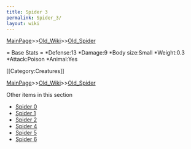 ```yaml
---
title: Spider 3
permalink: Spider_3/
layout: wiki
---
```


[MainPage](/keeperrl_wiki/ "wikilink")>>[Old_Wiki](/keeperrl_wiki/Old_Wiki "wikilink")>>[Old_Spider](/keeperrl_wiki/Old_Spider "wikilink")

= Base Stats =
*Defense:13
*Damage:9
*Body size:Small
*Weight:0.3
*Attack:Poison
*Animal:Yes

[[Category:Creatures]]

[MainPage](/keeperrl_wiki/ "wikilink")>>[Old_Wiki](/keeperrl_wiki/Old_Wiki "wikilink")>>[Old_Spider](/keeperrl_wiki/Old_Spider "wikilink")

Other items in this section
-    [Spider 0](/keeperrl_wiki/Spider_0 "wikilink")
-    [Spider 1](/keeperrl_wiki/Spider_1 "wikilink")
-    [Spider 2](/keeperrl_wiki/Spider_2 "wikilink")
-    [Spider 4](/keeperrl_wiki/Spider_4 "wikilink")
-    [Spider 5](/keeperrl_wiki/Spider_5 "wikilink")
-    [Spider 6](/keeperrl_wiki/Spider_6 "wikilink")
